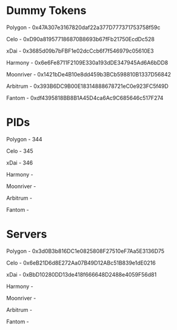 # Dummy Tokens

Polygon - 0x47A307e3167820daf22a377D777371753758f59c

Celo - 0xD90a819577186870B8693b67fFb21750EcdDc528

xDai - 0x3685d09b7bFBF1e02dcCcb6f7f546979c05610E3

Harmony - 0x6e6Fe8711F2109E330a193dDE347945Ad6A6bDD8

Moonriver - 0x1421bDe4B10e8dd459b3BCb598810B1337D56842

Arbitrum - 0x393B6DC9B00E18314888678721eC0e923FC5f49D

Fantom - 0xdf4395818BB8B1A45D4ca6Ac9C685646c517F274

# PIDs

Polygon - 344

Celo - 345

xDai - 346

Harmony - 

Moonriver -

Arbitrum - 

Fantom -

# Servers

Polygon - 0x3d0B3b816DC1e0825808F27510eF7Aa5E3136D75

Celo - 0x6eB21D6d8E272Aa07B49D12ABc51B839e1dE0216

xDai - 0xBbD10280DD13de418f666648D2488e4059F56d81

Harmony - 

Moonriver -

Arbitrum - 

Fantom -